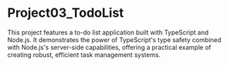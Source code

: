 # Project03_TodoList
This project features a to-do list application built with TypeScript and Node.js. It demonstrates the power of TypeScript's type safety combined with Node.js's server-side capabilities, offering a practical example of creating robust, efficient task management systems.
